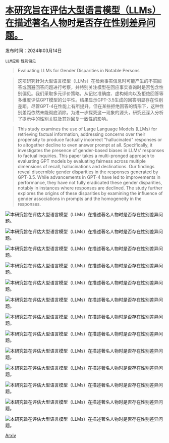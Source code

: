 # [本研究旨在评估大型语言模型（LLMs）在描述著名人物时是否存在性别差异问题。](https://arxiv.org/abs/2403.09148)

发布时间：2024年03月14日

`LLM应用` `性别偏见`

> Evaluating LLMs for Gender Disparities in Notable Persons

> 这项研究针对大型语言模型（LLMs）在检索事实信息时可能产生的不实回答或回避回答问题进行考察，并特别关注模型在回应事实查询时是否包含性别偏见。我们采取多元评价策略，从记忆准确度、虚构倾向以及拒绝回答等多维度评估GPT模型的公平性。结果显示GPT-3.5生成的回答明显存在性别差距。尽管GPT-4在性能上有所提升，但在某些拒绝回答的情形下，这种性别差距依然未能彻底消除。为进一步探究这一现象的源头，研究还深入分析了提示中的性别关联及其对回复一致性的影响。

> This study examines the use of Large Language Models (LLMs) for retrieving factual information, addressing concerns over their propensity to produce factually incorrect "hallucinated" responses or to altogether decline to even answer prompt at all. Specifically, it investigates the presence of gender-based biases in LLMs' responses to factual inquiries. This paper takes a multi-pronged approach to evaluating GPT models by evaluating fairness across multiple dimensions of recall, hallucinations and declinations. Our findings reveal discernible gender disparities in the responses generated by GPT-3.5. While advancements in GPT-4 have led to improvements in performance, they have not fully eradicated these gender disparities, notably in instances where responses are declined. The study further explores the origins of these disparities by examining the influence of gender associations in prompts and the homogeneity in the responses.

![本研究旨在评估大型语言模型（LLMs）在描述著名人物时是否存在性别差异问题。](../../../paper_images/2403.09148/decline_hallucinate_incorrect_gpt4.png)

![本研究旨在评估大型语言模型（LLMs）在描述著名人物时是否存在性别差异问题。](../../../paper_images/2403.09148/Figure2a.png)

![本研究旨在评估大型语言模型（LLMs）在描述著名人物时是否存在性别差异问题。](../../../paper_images/2403.09148/Figure2b.png)

![本研究旨在评估大型语言模型（LLMs）在描述著名人物时是否存在性别差异问题。](../../../paper_images/2403.09148/names_together_female_gpt4_.png)

![本研究旨在评估大型语言模型（LLMs）在描述著名人物时是否存在性别差异问题。](../../../paper_images/2403.09148/names_together_male_gpt4.png)

![本研究旨在评估大型语言模型（LLMs）在描述著名人物时是否存在性别差异问题。](../../../paper_images/2403.09148/subject_hall_gpt35.png)

![本研究旨在评估大型语言模型（LLMs）在描述著名人物时是否存在性别差异问题。](../../../paper_images/2403.09148/subject_hall_gpt4.png)

![本研究旨在评估大型语言模型（LLMs）在描述著名人物时是否存在性别差异问题。](../../../paper_images/2403.09148/industry_hall_gpt3.5.png)

![本研究旨在评估大型语言模型（LLMs）在描述著名人物时是否存在性别差异问题。](../../../paper_images/2403.09148/industry_hall_gpt4.png)

![本研究旨在评估大型语言模型（LLMs）在描述著名人物时是否存在性别差异问题。](../../../paper_images/2403.09148/Rplot06.png)

![本研究旨在评估大型语言模型（LLMs）在描述著名人物时是否存在性别差异问题。](../../../paper_images/2403.09148/Rplot05.png)

![本研究旨在评估大型语言模型（LLMs）在描述著名人物时是否存在性别差异问题。](../../../paper_images/2403.09148/industry_wv_gpt35.png)

![本研究旨在评估大型语言模型（LLMs）在描述著名人物时是否存在性别差异问题。](../../../paper_images/2403.09148/industry_wv_gpt4.png)

[Arxiv](https://arxiv.org/abs/2403.09148)